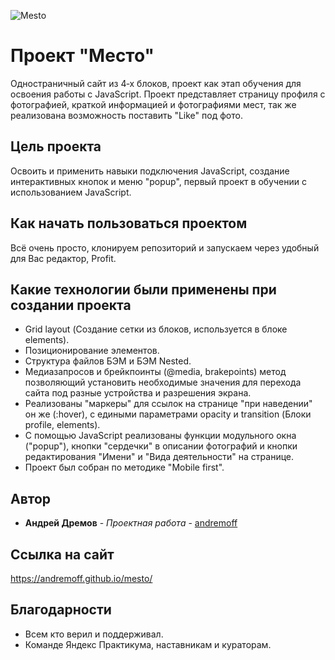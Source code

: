 ![Mesto](https://user-images.githubusercontent.com/117744283/212360087-b4714974-5d16-4209-a5b7-f61f9f5eaa1a.PNG)

# Проект "Место"

Одностраничный сайт из 4‐х блоков, проект как этап обучения для освоения работы с JavaScript. Проект представляет страницу профиля с фотографией, краткой информацией и фотографиями мест, так же реализована возможность поставить "Like" под фото.

## Цель проекта

Освоить и применить навыки подключения JavaScript, создание интерактивных кнопок и меню "popup", первый проект в обучении с использованием JavaScript.

## Как начать пользоваться проектом

Всё очень просто, клонируем репозиторий и запускаем через удобный для Вас редактор, Profit.

## Какие технологии были применены при создании проекта

* Grid layout (Создание сетки из блоков, используется в блоке elements).
* Позиционирование элементов.
* Структура файлов БЭМ и БЭМ Nested.
* Медиазапросов и брейкпоинты (@media, brakepoints) метод позволяющий установить необходимые значения для перехода сайта под разные устройства и разрешения экрана.
* Реализованы "маркеры" для ссылок на странице "при наведении" он же (:hover), с едиными параметрами opacity и transition (Блоки profile, elements).
* С помощью JavaScript реализованы функции модульного окна ("popup"), кнопки "сердечки" в описании фотографий и кнопки редактирования "Имени" и "Вида деятельности" на странице.
* Проект был собран по методике "Mobile first".

## Автор

* **Андрей Дремов** - *Проектная работа* - [andremoff](https://github.com/andremoff)

## Ссылка на сайт
https://andremoff.github.io/mesto/

## Благодарности

* Всем кто верил и поддерживал.
* Команде Яндекс Практикума, наставникам и кураторам.
